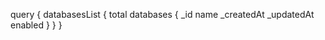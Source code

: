 query {
    databasesList {
        total
        databases {
            _id
            name
            _createdAt
            _updatedAt
            enabled
        }
    }
}
